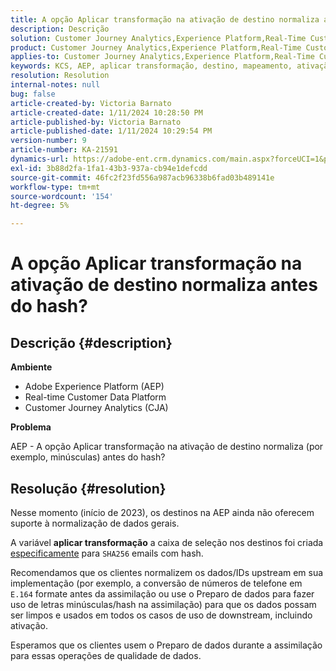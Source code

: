 ```yaml
---
title: A opção Aplicar transformação na ativação de destino normaliza antes do hash?
description: Descrição
solution: Customer Journey Analytics,Experience Platform,Real-Time Customer Data Platform
product: Customer Journey Analytics,Experience Platform,Real-Time Customer Data Platform
applies-to: Customer Journey Analytics,Experience Platform,Real-Time Customer Data Platform
keywords: KCS, AEP, aplicar transformação, destino, mapeamento, ativação, RT-CDP, Customer Journey Analytics, normalizar, Adobe Experience Platform
resolution: Resolution
internal-notes: null
bug: false
article-created-by: Victoria Barnato
article-created-date: 1/11/2024 10:28:50 PM
article-published-by: Victoria Barnato
article-published-date: 1/11/2024 10:29:54 PM
version-number: 9
article-number: KA-21591
dynamics-url: https://adobe-ent.crm.dynamics.com/main.aspx?forceUCI=1&pagetype=entityrecord&etn=knowledgearticle&id=642f12ca-d0b0-ee11-a569-6045bd006704
exl-id: 3b88d2fa-1fa1-43b3-937a-cb94e1defcdd
source-git-commit: 46fc2f23fd556a987acb96338b6fad03b489141e
workflow-type: tm+mt
source-wordcount: '154'
ht-degree: 5%

---
```


# A opção Aplicar transformação na ativação de destino normaliza antes do hash?

## Descrição {#description}


<b>Ambiente</b>

- Adobe Experience Platform (AEP)
- Real-time Customer Data Platform
- Customer Journey Analytics (CJA)




<b>Problema</b>


AEP - A opção Aplicar transformação na ativação de destino normaliza (por exemplo, minúsculas) antes do hash?


## Resolução {#resolution}


Nesse momento (início de 2023), os destinos na AEP ainda não oferecem suporte à normalização de dados gerais.


A variável <b>aplicar transformação</b> a caixa de seleção nos destinos foi criada <u>especificamente</u> para `SHA256` emails com hash.


Recomendamos que os clientes normalizem os dados/IDs upstream em sua implementação (por exemplo, a conversão de números de telefone em `E.164` formate antes da assimilação ou use o Preparo de dados para fazer uso de letras minúsculas/hash na assimilação) para que os dados possam ser limpos e usados em todos os casos de uso de downstream, incluindo ativação.

Esperamos que os clientes usem o Preparo de dados durante a assimilação para essas operações de qualidade de dados.
